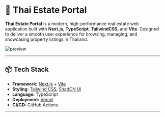 # 🏡 Thai Estate Portal

**Thai Estate Portal** is a modern, high-performance real estate web application built with **Next.js**, **TypeScript**, **TailwindCSS**, and **Vite**. Designed to deliver a smooth user experience for browsing, managing, and showcasing property listings in Thailand.

![preview](https://your-screenshot-or-demo-image-link.png)

---

## 📦 Tech Stack

- **Framework:** [Next.js](https://nextjs.org/) + [Vite](https://vitejs.dev/)
- **Styling:** [Tailwind CSS](https://tailwindcss.com/), [ShadCN UI](https://ui.shadcn.dev/)
- **Language:** TypeScript
- **Deployment:** [Vercel](https://vercel.com/)
- **CI/CD:** GitHub Actions

---
